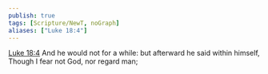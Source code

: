```yaml
---
publish: true
tags: [Scripture/NewT, noGraph]
aliases: ["Luke 18:4"]
---
```

[Luke 18:4](https://churchofjesuschrist.org/study/scriptures/nt/luke/18?lang=eng&id=p4#p4) And he would not for a while: but afterward he said within himself, Though I fear not God, nor regard man;
